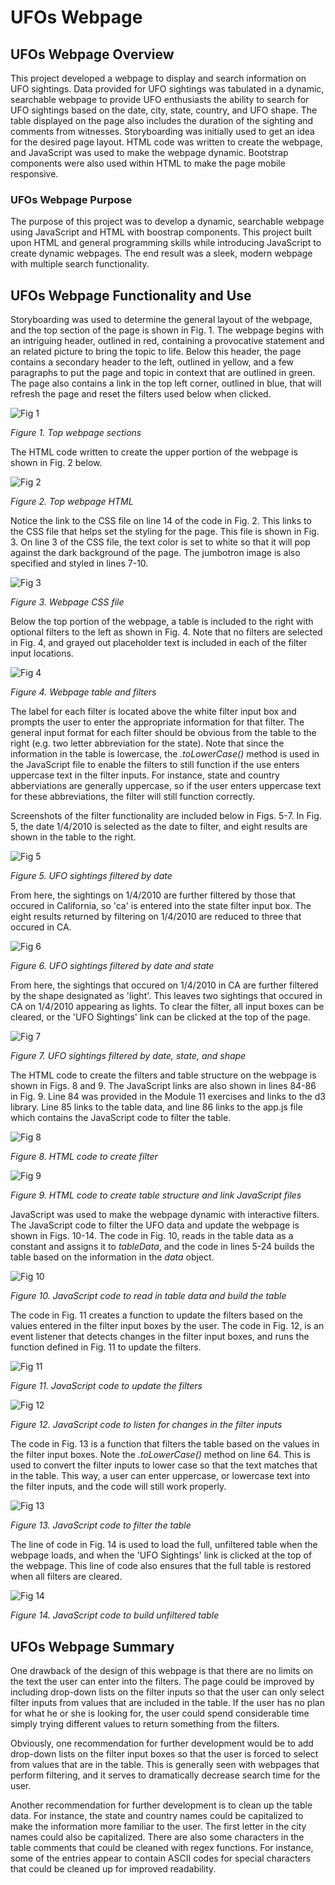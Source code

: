 # UFOs Webpage

## UFOs Webpage Overview

This project developed a webpage to display and search information on UFO sightings. Data provided for UFO sightings was tabulated in a dynamic, searchable webpage to provide UFO enthusiasts the ability to search for UFO sightings based on the date, city, state, country, and UFO shape. The table displayed on the page also includes the duration of the sighting and comments from witnesses. Storyboarding was initially used to get an idea for the desired page layout. HTML code was written to create the webpage, and JavaScript was used to make the webpage dynamic. Bootstrap components were also used within HTML to make the page mobile responsive.

### UFOs Webpage Purpose

The purpose of this project was to develop a dynamic, searchable webpage using JavaScript and HTML with boostrap components. This project built upon HTML and general programming skills while introducing JavaScript to create dynamic webpages. The end result was a sleek, modern webpage with multiple search functionality.

## UFOs Webpage Functionality and Use

Storyboarding was used to determine the general layout of the webpage, and the top section of the page is shown in Fig. 1. The webpage begins with an intriguing header, outlined in red, containing a provocative statement and an related picture to bring the topic to life. Below this header, the page contains a secondary header to the left, outlined in yellow, and a few paragraphs to put the page and topic in context that are outlined in green. The page also contains a link in the top left corner, outlined in blue, that will refresh the page and reset the filters used below when clicked.

![Fig 1](./Resources/webpage_top_sections.png)

*Figure 1. Top webpage sections*

The HTML code written to create the upper portion of the webpage is shown in Fig. 2 below.

![Fig 2](./Resources/header_HTML.png)

*Figure 2. Top webpage HTML*

Notice the link to the CSS file on line 14 of the code in Fig. 2. This links to the CSS file that helps set the styling for the page. This file is shown in Fig. 3. On line 3 of the CSS file, the text color is set to white so that it will pop against the dark background of the page. The jumbotron image is also specified and styled in lines 7-10.

![Fig 3](./Resources/styling_CSS.png)

*Figure 3. Webpage CSS file*

Below the top portion of the webpage, a table is included to the right with optional filters to the left as shown in Fig. 4. Note that no filters are selected in Fig. 4, and grayed out placeholder text is included in each of the filter input locations.

![Fig 4](./Resources/webpage_filters_none_selected.png)

*Figure 4. Webpage table and filters*

The label for each filter is located above the white filter input box and prompts the user to enter the appropriate information for that filter. The general input format for each filter should be obvious from the table to the right (e.g. two letter abbreviation for the state). Note that since the information in the table is lowercase, the *.toLowerCase()* method is used in the JavaScript file to enable the filters to still function if the use enters uppercase text in the filter inputs. For instance, state and country abberviations are generally uppercase, so if the user enters uppercase text for these abbreviations, the filter will still function correctly.

Screenshots of the filter functionality are included below in Figs. 5-7. In Fig. 5, the date 1/4/2010 is selected as the date to filter, and eight results are shown in the table to the right.

![Fig 5](./Resources/table_filtered_date.png)

*Figure 5. UFO sightings filtered by date*

From here, the sightings on 1/4/2010 are further filtered by those that occured in California, so 'ca' is entered into the state filter input box. The eight results returned by filtering on 1/4/2010 are reduced to three that occured in CA.

![Fig 6](./Resources/table_filtered_date_state.png)

*Figure 6. UFO sightings filtered by date and state*

From here, the sightings that occured on 1/4/2010 in CA are further filtered by the shape designated as 'light'. This leaves two sightings that occured in CA on 1/4/2010 appearing as lights. To clear the filter, all input boxes can be cleared, or the 'UFO Sightings' link can be clicked at the top of the page.

![Fig 7](./Resources/table_filtered_date_state_shape.png)

*Figure 7. UFO sightings filtered by date, state, and shape*

The HTML code to create the filters and table structure on the webpage is shown in Figs. 8 and 9. The JavaScript links are also shown in lines 84-86 in Fig. 9. Line 84 was provided in the Module 11 exercises and links to the d3 library. Line 85 links to the table data, and line 86 links to the app.js file which contains the JavaScript code to filter the table.

![Fig 8](./Resources/filter_HTML.png)

*Figure 8. HTML code to create filter*

![Fig 9](./Resources/table_structure_and_links_to_js_HTML.png)

*Figure 9. HTML code to create table structure and link JavaScript files*

JavaScript was used to make the webpage dynamic with interactive filters. The JavaScript code to filter the UFO data and update the webpage is shown in Figs. 10-14. The code in Fig. 10, reads in the table data as a constant and assigns it to *tableData*, and the code in lines 5-24 builds the table based on the information in the *data* object.

![Fig 10](./Resources/app_js_buildTable.png)

*Figure 10. JavaScript code to read in table data and build the table*

The code in Fig. 11 creates a function to update the filters based on the values entered in the filter input boxes by the user. The code in Fig. 12, is an event listener that detects changes in the filter input boxes, and runs the function defined in Fig. 11 to update the filters.

![Fig 11](./Resources/app_js_updateFilters.png)

*Figure 11. JavaScript code to update the filters*

![Fig 12](./Resources/app_js_event_listener.png)

*Figure 12. JavaScript code to listen for changes in the filter inputs*

The code in Fig. 13 is a function that filters the table based on the values in the filter input boxes. Note the *.toLowerCase()* method on line 64. This is used to convert the filter inputs to lower case so that the text matches that in the table. This way, a user can enter uppercase, or lowercase text into the filter inputs, and the code will still work properly.

![Fig 13](./Resources/app_js_filterTable.png)

*Figure 13. JavaScript code to filter the table*

The line of code in Fig. 14 is used to load the full, unfiltered table when the webpage loads, and when the 'UFO Sightings' link is clicked at the top of the webpage. This line of code also ensures that the full table is restored when all filters are cleared.

![Fig 14](./Resources/app_js_buildTable_unfiltered.png)

*Figure 14. JavaScript code to build unfiltered table*

## UFOs Webpage Summary

One drawback of the design of this webpage is that there are no limits on the text the user can enter into the filters. The page could be improved by including drop-down lists on the filter inputs so that the user can only select filter inputs from values that are included in the table. If the user has no plan for what he or she is looking for, the user could spend considerable time simply trying different values to return something from the filters.

Obviously, one recommendation for further development would be to add drop-down lists on the filter input boxes so that the user is forced to select from values that are in the table. This is generally seen with webpages that perform filtering, and it serves to dramatically decrease search time for the user.

Another recommendation for further development is to clean up the table data. For instance, the state and country names could be capitalized to make the information more familiar to the user. The first letter in the city names could also be capitalized. There are also some characters in the table comments that could be cleaned with regex functions. For instance, some of the entries appear to contain ASCII codes for special characters that could be cleaned up for improved readability.
